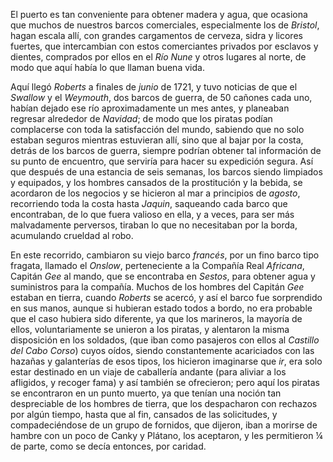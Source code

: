 El puerto es tan conveniente para obtener madera y agua, que ocasiona que muchos de nuestros barcos comerciales, especialmente los de *Bristol*, hagan escala allí, con grandes cargamentos de cerveza, sidra y licores fuertes, que intercambian con estos comerciantes privados por esclavos y dientes, comprados por ellos en el *Río Nune* y otros lugares al norte, de modo que aquí había lo que llaman buena vida.

Aquí llegó *Roberts* a finales de *junio* de 1721, y tuvo noticias de que el *Swallow* y el *Weymouth*, dos barcos de guerra, de 50 cañones cada uno, habían dejado ese río aproximadamente un mes antes, y planeaban regresar alrededor de *Navidad*; de modo que los piratas podían complacerse con toda la satisfacción del mundo, sabiendo que no solo estaban seguros mientras estuvieran allí, sino que al bajar por la costa, detrás de los barcos de guerra, siempre podrían obtener tal información de su punto de encuentro, que serviría para hacer su expedición segura. Así que después de una estancia de seis semanas, los barcos siendo limpiados y equipados, y los hombres cansados de la prostitución y la bebida, se acordaron de los negocios y se hicieron al mar a principios de *agosto*, recorriendo toda la costa hasta *Jaquin*, saqueando cada barco que encontraban, de lo que fuera valioso en ella, y a veces, para ser más malvadamente perversos, tiraban lo que no necesitaban por la borda, acumulando crueldad al robo.

En este recorrido, cambiaron su viejo barco *francés*, por un fino barco tipo fragata, llamado el *Onslow*, perteneciente a la Compañía Real *Africana*, Capitán *Gee* al mando, que se encontraba en *Sestos*, para obtener agua y suministros para la compañía. Muchos de los hombres del Capitán *Gee* estaban en tierra, cuando *Roberts* se acercó, y así el barco fue sorprendido en sus manos, aunque si hubieran estado todos a bordo, no era probable que el caso hubiera sido diferente, ya que los marineros, la mayoría de ellos, voluntariamente se unieron a los piratas, y alentaron la misma disposición en los soldados, (que iban como pasajeros con ellos al *Castillo del Cabo Corso*) cuyos oídos, siendo constantemente acariciados con las hazañas y galanterías de esos tipos, los hicieron imaginarse que *ir*, era solo estar destinado en un viaje de caballería andante (para aliviar a los afligidos, y recoger fama) y así también se ofrecieron; pero aquí los piratas se encontraron en un punto muerto, ya que tenían una noción tan despreciable de los hombres de tierra, que los despacharon con rechazos por algún tiempo, hasta que al fin, cansados de las solicitudes, y compadeciéndose de un grupo de fornidos, que dijeron, iban a morirse de hambre con un poco de Canky y Plátano, los aceptaron, y les permitieron ¼ de parte, como se decía entonces, por caridad.